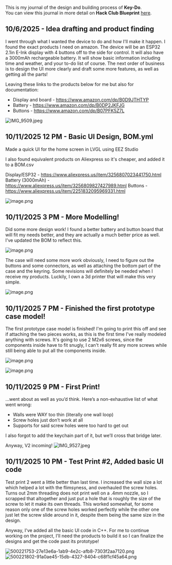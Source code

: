<!--
  ===================    !!READ THIS NOTICE!!   ====================
  DO NOT edit this file manually. Your changes WILL BE OVERWRITTEN!
  This journal is auto generated and updated by Hack Club Blueprint.
  To edit this file, please edit your journal entries on Blueprint.
  ==================================================================
-->

This is my journal of the design and building process of **Key-Do**.  
You can view this journal in more detail on **Hack Club Blueprint** [here](https://blueprint.hackclub.com/projects/266).


## 10/6/2025 - Idea drafting and product finding  

I went through what I wanted the device to do and how I'll make it happen. I found the exact products I need on amazon.
The device will be an ESP32 2.1in E-Ink display with 4 buttons off to the side for control. It will also have a 3000mAh rechargeable battery. 
It will show basic information including time and weather, and your to-do list of course.
The next order of business is to design the UI more clearly and draft some more features, as well as getting all the parts!

Leaving these links to the products below for me but also for documentation:
- Display and board - https://www.amazon.com/dp/B0D9JTHTYP
- Battery - https://www.amazon.com/dp/B0DP2JKFJG
- Buttons - https://www.amazon.com/dp/B07PFK5Z7L

![IMG_9509.jpeg](https://blueprint.hackclub.com/user-attachments/blobs/redirect/eyJfcmFpbHMiOnsiZGF0YSI6ODI3LCJwdXIiOiJibG9iX2lkIn19--6402b6b493f6d718036973c91b605cbb212d895e/IMG_9509.jpeg)
  

## 10/11/2025 12 PM - Basic UI Design, BOM.yml  

Made a quick UI for the home screen in LVGL using EEZ Studio

I also found equivalent products on Aliexpress so it's cheaper, and added it to a BOM.csv

Display/ESP32 - https://www.aliexpress.us/item/3256807023441750.html
Battery (3000mAh) - https://www.aliexpress.us/item/3256809827427989.html
Buttons - https://www.aliexpress.us/item/2251832095969331.html

![image.png](https://blueprint.hackclub.com/user-attachments/blobs/proxy/eyJfcmFpbHMiOnsiZGF0YSI6MTY1OCwicHVyIjoiYmxvYl9pZCJ9fQ==--72984fddd367dacf7e066f67ff3814257333f1a4/image.png)
  

## 10/11/2025 3 PM - More Modelling!  

Did some more design work! I found a better battery and button board that will fit my needs better, and they are actually a much better price as well. I've updated the BOM to reflect this.

![image.png](https://blueprint.hackclub.com/user-attachments/blobs/proxy/eyJfcmFpbHMiOnsiZGF0YSI6MTY4NCwicHVyIjoiYmxvYl9pZCJ9fQ==--767da229da6ca18122fa2f8d009bab00da03f114/image.png)

The case will need some more work obviously, I need to figure out the buttons and some connectors, as well as attaching the bottom part of the case and the keyring. Some revisions will definitely be needed when I receive my products. Luckily, I own a 3d printer that will make this very simple.

![image.png](https://blueprint.hackclub.com/user-attachments/blobs/proxy/eyJfcmFpbHMiOnsiZGF0YSI6MTY4NiwicHVyIjoiYmxvYl9pZCJ9fQ==--526168d9eb40443480bfa6e703a0715ec8a8ea64/image.png)
  

## 10/11/2025 7 PM - Finished the first prototype case model!  

The first prototype case model is finished! I'm going to print this off and see if attaching the two pieces works, as this is the first time I've really modeled anything with screws. It's going to use 2 M2x6 screws, since the components inside have to fit snugly, I can't really fit any more screws while still being able to put all the components inside.

![image.png](https://blueprint.hackclub.com/user-attachments/blobs/proxy/eyJfcmFpbHMiOnsiZGF0YSI6MTcyMiwicHVyIjoiYmxvYl9pZCJ9fQ==--3cf1cdb78db2a7052ce36abce5db62850b4db9f3/image.png)

![image.png](https://blueprint.hackclub.com/user-attachments/blobs/proxy/eyJfcmFpbHMiOnsiZGF0YSI6MTcyNCwicHVyIjoiYmxvYl9pZCJ9fQ==--df1a01f56e3efbd7a0e06386b94d8e6afe02b47f/image.png)
  

## 10/11/2025 9 PM - First Print!  

…went about as well as you’d think. Here’s a non-exhaustive list of what went wrong:
- Walls were WAY too thin (literally one wall loop)
- Screw holes just don’t work at all
- Supports for said screw holes were too hard to get out

I also forgot to add the keychain part of it, but we’ll cross that bridge later.

Anyway, V2 incoming! 
![IMG_9527.jpeg](https://blueprint.hackclub.com/user-attachments/blobs/proxy/eyJfcmFpbHMiOnsiZGF0YSI6MTczOSwicHVyIjoiYmxvYl9pZCJ9fQ==--e0eac7c5bef68a1f54c85698fbf47de2fba80cf0/IMG_9527.jpeg)  

## 10/11/2025 10 PM - Test Print #2, Added basic UI code  

Test print 2 went a little better than last time. I increased the wall size a lot which helped a lot with the flimsyness, and overhauled the screw holes. Turns out 2mm threading does not print well on a .4mm nozzle, so I scrapped that altogether and just put a hole that is roughly the size of the screw to let it make its own threads. This worked somewhat, for some reason only one of the screw holes worked perfectly while the other one just let the screw slide around in it, despite them being the same size in the design. 

Anyway, I've added all the basic UI code in C++. For me to continue working on the project, I'll need the products to build it so I can finalize the designs and get the code past its prototype!

![500221753-27e13e6a-1ab9-4e2c-afb8-7303f2aa7120.png](https://blueprint.hackclub.com/user-attachments/blobs/proxy/eyJfcmFpbHMiOnsiZGF0YSI6MTc0OCwicHVyIjoiYmxvYl9pZCJ9fQ==--f686774c35ad8f735cf0c95a951b4ed9f946d1c3/500221753-27e13e6a-1ab9-4e2c-afb8-7303f2aa7120.png)
![500221802-91a0ae45-15db-4327-8404-c68f1cf45a64.png](https://blueprint.hackclub.com/user-attachments/blobs/proxy/eyJfcmFpbHMiOnsiZGF0YSI6MTc0NywicHVyIjoiYmxvYl9pZCJ9fQ==--edfe1fb50e393575308b76ab5e42bd5c03c9f9c7/500221802-91a0ae45-15db-4327-8404-c68f1cf45a64.png)
  

